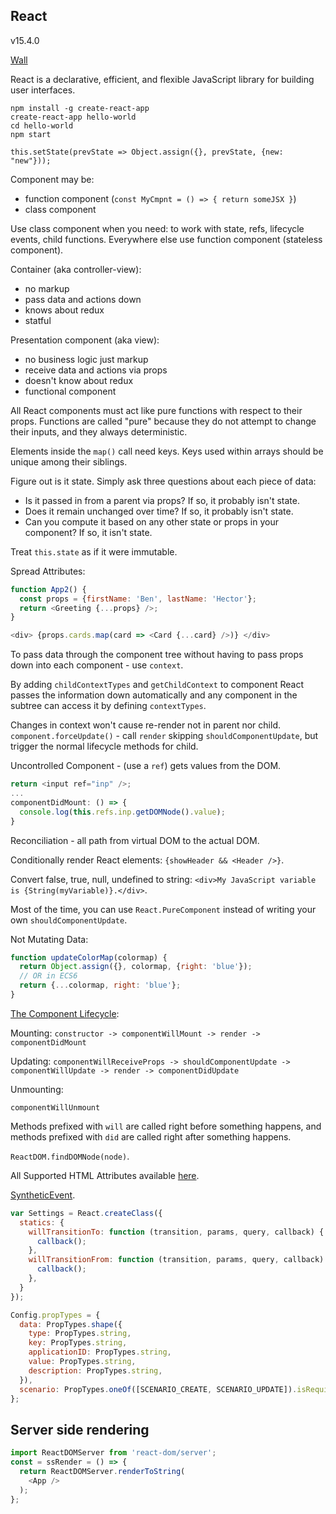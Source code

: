 React
-

v15.4.0

[Wall](https://github.com/cn007b/wall/blob/master/wall/src/web/js/implementation/react/babel/app.babel)

React is a declarative, efficient, and flexible JavaScript library for building user interfaces.

````
npm install -g create-react-app
create-react-app hello-world
cd hello-world
npm start
````

````
this.setState(prevState => Object.assign({}, prevState, {new: "new"}));
````

Component may be:
* function component (`const MyCmpnt = () => { return someJSX }`)
* class component

Use class component when you need: to work with state, refs, lifecycle events, child functions.
Everywhere else use function component (stateless component).

Container (aka controller-view):
* no markup
* pass data and actions down
* knows about redux
* statful

Presentation component (aka view):
* no business logic just markup
* receive data and actions via props
* doesn't know about redux
* functional component

All React components must act like pure functions with respect to their props.
Functions are called "pure" because they do not attempt to change their inputs, and they always deterministic.

Elements inside the `map()` call need keys.
Keys used within arrays should be unique among their siblings.

Figure out is it state.
Simply ask three questions about each piece of data:
* Is it passed in from a parent via props? If so, it probably isn't state.
* Does it remain unchanged over time? If so, it probably isn't state.
* Can you compute it based on any other state or props in your component? If so, it isn't state.

Treat `this.state` as if it were immutable.

Spread Attributes:
````js
function App2() {
  const props = {firstName: 'Ben', lastName: 'Hector'};
  return <Greeting {...props} />;
}

<div> {props.cards.map(card => <Card {...card} />)} </div>
````

To pass data through the component tree without having to pass props down into each component - use `context`.

By adding `childContextTypes` and `getChildContext` to component
React passes the information down automatically and any component in the subtree can access it by defining `contextTypes`.

Changes in context won't cause re-render not in parent nor child.
`component.forceUpdate()` - call `render` skipping `shouldComponentUpdate`,
but trigger the normal lifecycle methods for child.

Uncontrolled Component - (use a `ref`) gets values from the DOM.
````js
return <input ref="inp" />;
...
componentDidMount: () => {
  console.log(this.refs.inp.getDOMNode().value);
}
````

Reconciliation - all path from virtual DOM to the actual DOM.

Conditionally render React elements: `{showHeader && <Header />}`.

Convert false, true, null, undefined to string: `<div>My JavaScript variable is {String(myVariable)}.</div>`.

Most of the time, you can use `React.PureComponent` instead of writing your own `shouldComponentUpdate`.

Not Mutating Data:
````js
function updateColorMap(colormap) {
  return Object.assign({}, colormap, {right: 'blue'});
  // OR in ECS6
  return {...colormap, right: 'blue'};
}
````

[The Component Lifecycle](https://facebook.github.io/react/docs/react-component.html#the-component-lifecycle):

Mounting:
`constructor -> componentWillMount -> render -> componentDidMount`

Updating:
`componentWillReceiveProps -> shouldComponentUpdate -> componentWillUpdate -> render -> componentDidUpdate`

Unmounting:

`componentWillUnmount`

Methods prefixed with `will` are called right before something happens,
and methods prefixed with `did` are called right after something happens.

`ReactDOM.findDOMNode(node)`.

All Supported HTML Attributes available
[here](https://facebook.github.io/react/docs/dom-elements.html#all-supported-html-attributes).

[SyntheticEvent](https://facebook.github.io/react/docs/events.html#supported-events).

````js
var Settings = React.createClass({
  statics: {
    willTransitionTo: function (transition, params, query, callback) {
      callback();
    },
    willTransitionFrom: function (transition, params, query, callback) {
      callback();
    },
  }
});

Config.propTypes = {
  data: PropTypes.shape({
    type: PropTypes.string,
    key: PropTypes.string,
    applicationID: PropTypes.string,
    value: PropTypes.string,
    description: PropTypes.string,
  }),
  scenario: PropTypes.oneOf([SCENARIO_CREATE, SCENARIO_UPDATE]).isRequired,
};
````

## Server side rendering

````js
import ReactDOMServer from 'react-dom/server';
const = ssRender = () => {
  return ReactDOMServer.renderToString(
    <App />
  );
};
````
